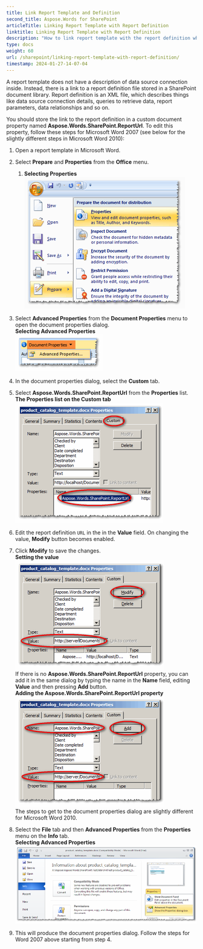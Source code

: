 ```yaml
---
title: Link Report Template and Definition
second_title: Aspose.Words for SharePoint
articleTitle: Linking Report Template with Report Definition
linktitle: Linking Report Template with Report Definition
description: "How to link report template with the report definition while configuring Aspose.Words for SharePoint reports."
type: docs
weight: 60
url: /sharepoint/linking-report-template-with-report-definition/
timestamp: 2024-01-27-14-07-04
---
```


A report template does not have a description of data source connection inside. Instead, there is a link to a report definition file stored in a SharePoint document library. Report definition is an XML file, which describes things like data source connection details, queries to retrieve data, report parameters, data relationships and so on.

You should store the link to the report definition in a custom document property named **Aspose.Words.SharePoint.ReportUrl**. To edit this property, follow these steps for Microsoft Word 2007 (see below for the slightly different steps in Microsoft Word 2010):

1. Open a report template in Microsoft Word.
1. Select **Prepare** and **Properties** from the **Office** menu.
   1. **Selecting Properties**<br>
![todo:image_alt_text](linking-report-template-with-report-definition-1.png)

1. Select **Advanced Properties** from the **Document Properties** menu to open the document properties dialog.<br>
   **Selecting Advanced Properties**<br>
![todo:image_alt_text](linking-report-template-with-report-definition-2.png)

1. In the document properties dialog, select the **Custom** tab.
1. Select **Aspose.Words.SharePoint.ReportUrl** from the **Properties** list.<br>
   **The Properties list on the Custom tab**<br>
![todo:image_alt_text](linking-report-template-with-report-definition-3.png)

1. Edit the report definition `URL` in the in the **Value** field. On changing the value, **Modify** button becomes enabled.
1. Click **Modify** to save the changes.<br>
   **Setting the value**<br>
![todo:image_alt_text](linking-report-template-with-report-definition-4.png)<br>
If there is no **Aspose.Words.SharePoint.ReportUrl** property, you can add it in the same dialog by typing the name in the **Name** field, editing **Value** and then pressing **Add** button.<br>
**Adding the Aspose.Words.SharePoint.ReportUrl property**<br>
![todo:image_alt_text](linking-report-template-with-report-definition-5.png)<br>
The steps to get to the document properties dialog are slightly different for Microsoft Word 2010.

1. Select the **File** tab and then **Advanced Properties** from the **Properties** menu on the **Info** tab.<br>
   **Selecting Advanced Properties**<br>
![todo:image_alt_text](linking-report-template-with-report-definition-6.png)

1. This will produce the document properties dialog. Follow the steps for Word 2007 above starting from step 4.
